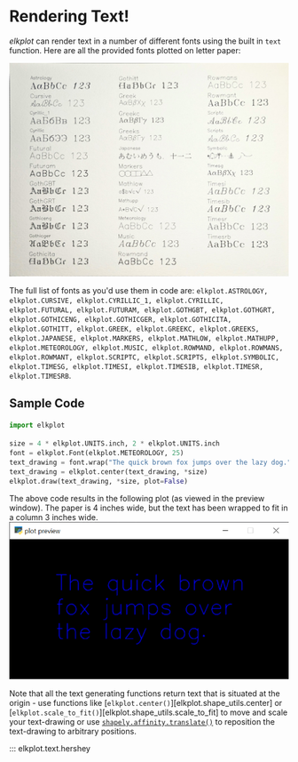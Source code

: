 # Rendering Text!

_elkplot_ can render text in a number of different fonts using the built in `text` function. Here are all the
provided fonts plotted on letter paper:

![All Fonts Plotted](text_reference.jpg)

The full list of fonts as you'd use them in code are: `elkplot.ASTROLOGY, elkplot.CURSIVE, elkplot.CYRILLIC_1, elkplot.CYRILLIC, elkplot.FUTURAL, elkplot.FUTURAM, elkplot.GOTHGBT, elkplot.GOTHGRT, elkplot.GOTHICENG, elkplot.GOTHICGER, elkplot.GOTHICITA, elkplot.GOTHITT, elkplot.GREEK, elkplot.GREEKC, elkplot.GREEKS, elkplot.JAPANESE, elkplot.MARKERS, elkplot.MATHLOW, elkplot.MATHUPP, elkplot.METEOROLOGY, elkplot.MUSIC, elkplot.ROWMAND, elkplot.ROWMANS, elkplot.ROWMANT, elkplot.SCRIPTC, elkplot.SCRIPTS, elkplot.SYMBOLIC, elkplot.TIMESG, elkplot.TIMESI, elkplot.TIMESIB, elkplot.TIMESR, elkplot.TIMESRB`.

## Sample Code

```python
import elkplot

size = 4 * elkplot.UNITS.inch, 2 * elkplot.UNITS.inch
font = elkplot.Font(elkplot.METEOROLOGY, 25)
text_drawing = font.wrap("The quick brown fox jumps over the lazy dog.", 3)
text_drawing = elkplot.center(text_drawing, *size)
elkplot.draw(text_drawing, *size, plot=False)
```

The above code results in the following plot (as viewed in the preview window). The paper is 4 inches wide, but the text
has been wrapped to fit in a column 3 inches wide.
![Wrapped Text](text_example.png)

Note that all the text generating functions return text that is situated at the origin - use functions
like [`elkplot.center()`][elkplot.shape_utils.center] or [`elkplot.scale_to_fit()`][elkplot.shape_utils.scale_to_fit] to move and scale your text-drawing or
use [`shapely.affinity.translate()`](https://shapely.readthedocs.io/en/stable/manual.html#shapely.affinity.translate) to
reposition the text-drawing to arbitrary positions.

::: elkplot.text.hershey

